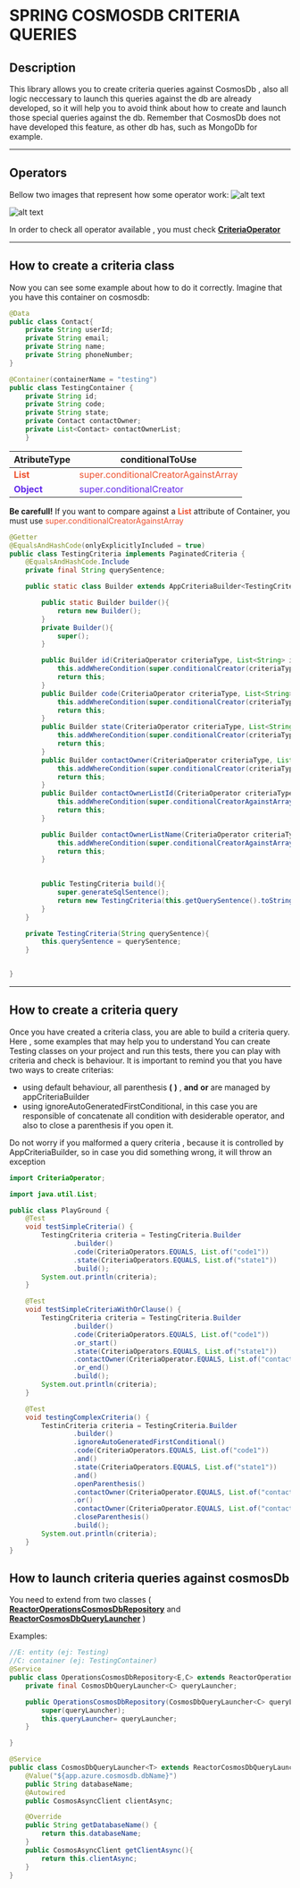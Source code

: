 # SPRING COSMOSDB CRITERIA QUERIES

## Description
This library allows you to create criteria queries against CosmosDb , also all logic neccessary to launch this queries against the db are already developed, so it will help you to avoid think about how to create and launch those special queries against the db.
Remember that CosmosDb does not have developed this feature, as other db has, such as MongoDb for example.

---

## Operators
Bellow two images that represent how some operator work:
![alt text](/docs/CriteriaOperatorFirstPart.PNG)

![alt text](/docs/CriteriaOperatorSecondPart.PNG)

In order to check all operator available , you must check [**CriteriaOperator**](src/main/java/reactor/cosmosdb/criteria/domain/CriteriaOperator.java)

---

## How to create a criteria class
Now you can see some example about how to do it correctly. 
Imagine that you have this container on cosmosdb:

```java
@Data
public class Contact{
    private String userId;
    private String email;
    private String name;
    private String phoneNumber;
}
```

```java
@Container(containerName = "testing")
public class TestingContainer {
    private String id;
    private String code;
    private String state;
    private Contact contactOwner;
    private List<Contact> contactOwnerList; 
    }
```
| AtributeType                                  | conditionalToUse                                                        |
|-----------------------------------------------|-------------------------------------------------------------------------|
| <span style="color:#EE502E">**List**</span>   | <span style="color:#EE502E">super.conditionalCreatorAgainstArray</span> |
| <span style="color:#6027EC">**Object**</span> | <span style="color:#6027EC">super.conditionalCreator</span>             |

**Be carefull!** If you want to compare against a <span style="color:#EE502E">**List**</span> attribute of Container, you must use <span style="color:#EE502E">super.conditionalCreatorAgainstArray</span> 
```java
@Getter
@EqualsAndHashCode(onlyExplicitlyIncluded = true)
public class TestingCriteria implements PaginatedCriteria {
    @EqualsAndHashCode.Include
    private final String querySentence;

    public static class Builder extends AppCriteriaBuilder<TestingCriteria.Builder> {

        public static Builder builder(){
            return new Builder();
        }
        private Builder(){
            super();
        }

        public Builder id(CriteriaOperator criteriaType, List<String> id){
            this.addWhereCondition(super.conditionalCreator(criteriaType,"id",id));
            return this;
        }
        public Builder code(CriteriaOperator criteriaType, List<String> code){
            this.addWhereCondition(super.conditionalCreator(criteriaType,"code",code));
            return this;
        }
        public Builder state(CriteriaOperator criteriaType, List<String> state){
            this.addWhereCondition(super.conditionalCreator(criteriaType,"state",state));
            return this;
        }
        public Builder contactOwner(CriteriaOperator criteriaType, List<String> contactOwnerId){
            this.addWhereCondition(super.conditionalCreator(criteriaType,"contactOwner",contactOwnerId));
            return this;
        }
        public Builder contactOwnerListId(CriteriaOperator criteriaType, List<String> contactOwnerListId){
            this.addWhereCondition(super.conditionalCreatorAgainstArray(criteriaType,"contactOwnerList.id",contactOwnerListId));
            return this;
        }

        public Builder contactOwnerListName(CriteriaOperator criteriaType, List<String> contactOwnerListName){
            this.addWhereCondition(super.conditionalCreatorAgainstArray(criteriaType,"contactOwnerList.name",contactOwnerListName));
            return this;
        }
        

        public TestingCriteria build(){
            super.generateSqlSentence();
            return new TestingCriteria(this.getQuerySentence().toString());
        }
    }

    private TestingCriteria(String querySentence){
        this.querySentence = querySentence;
    }


}
```
---

## How to create a criteria query
Once you have created a criteria class, you are able to build a criteria query. Here , some examples that may help you to understand
You can create Testing classes on your project and run this tests, there you can play with criteria and check is behaviour.
It is important to remind you that you have two ways to create criterias:
- using default behaviour, all parenthesis **(** **)** , **and** **or** are managed by appCriteriaBuilder
- using ignoreAutoGeneratedFirstConditional, in this case you are responsible of concatenate all condition with desiderable operator, and also to close a parenthesis if you open it.

Do not worry if you malformed a query criteria , because it is controlled by AppCriteriaBuilder, so in case you did something wrong, it will throw an exception

```java
import CriteriaOperator;

import java.util.List;

public class PlayGround {
    @Test
    void testSimpleCriteria() {
        TestingCriteria criteria = TestingCriteria.Builder
                .builder()
                .code(CriteriaOperators.EQUALS, List.of("code1"))
                .state(CriteriaOperators.EQUALS, List.of("state1"))
                .build();
        System.out.println(criteria);
    }

    @Test
    void testSimpleCriteriaWithOrClause() {
        TestingCriteria criteria = TestingCriteria.Builder
                .builder()
                .code(CriteriaOperators.EQUALS, List.of("code1"))
                .or_start()
                .state(CriteriaOperators.EQUALS, List.of("state1"))
                .contactOwner(CriteriaOperator.EQUALS, List.of("contactOwnerId1"))
                .or_end()
                .build();
        System.out.println(criteria);
    }

    @Test
    void testingComplexCriteria() {
        TestinCriteria criteria = TestingCriteria.Builder
                .builder()
                .ignoreAutoGeneratedFirstConditional()
                .code(CriteriaOperators.EQUALS, List.of("code1"))
                .and()
                .state(CriteriaOperators.EQUALS, List.of("state1"))
                .and()
                .openParenthesis()
                .contactOwner(CriteriaOperator.EQUALS, List.of("contactOwnerId1"))
                .or()
                .contactOwner(CriteriaOperator.EQUALS, List.of("contactOwnerId2"))
                .closeParenthesis()
                .build();
        System.out.println(criteria);
    }
}

```

## How to launch criteria queries against cosmosDb

You need to extend from two classes ( [**ReactorOperationsCosmosDbRepository**](src/main/java/reactor/cosmosdb/criteria/application/ReactorOperationsCosmosDbRepository.java) and [**ReactorCosmosDbQueryLauncher**](src/main/java/reactor/cosmosdb/criteria/infraestructure/ReactorCosmosDbQueryLauncher.java) )

Examples:

```java
//E: entity (ej: Testing)
//C: container (ej: TestingContainer)
@Service
public class OperationsCosmosDbRepository<E,C> extends ReactorOperationsCosmosDbRepository<E,C> {
    private final CosmosDbQueryLauncher<C> queryLauncher;

    public OperationsCosmosDbRepository(CosmosDbQueryLauncher<C> queryLauncher){
        super(queryLauncher);
        this.queryLauncher= queryLauncher;
    }

}
```

```java
@Service
public class CosmosDbQueryLauncher<T> extends ReactorCosmosDbQueryLauncher<T> {
    @Value("${app.azure.cosmosdb.dbName}")
    public String databaseName;
    @Autowired
    public CosmosAsyncClient clientAsync;

    @Override
    public String getDatabaseName() {
        return this.databaseName;
    }
    public CosmosAsyncClient getClientAsync(){
        return this.clientAsync;
    }
}
```
